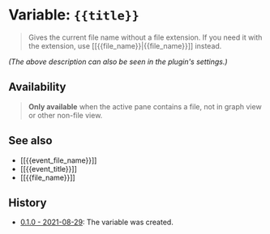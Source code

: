# Variable: `{{title}}`

> Gives the current file name without a file extension. If you need it with the extension, use [[{{file_name}}|{{file_name}}]] instead.

_(The above description can also be seen in the plugin's settings.)_

## Availability
> <strong>Only available</strong> when the active pane contains a file, not in graph view or other non-file view.

## See also
- [[{{event_file_name}}]]
- [[{{event_title}}]]
- [[{{file_name}}]]

## History
- [0.1.0 - 2021-08-29](https://github.com/Taitava/obsidian-shellcommands/blob/main/CHANGELOG.md#010---2021-08-29): The variable was created.